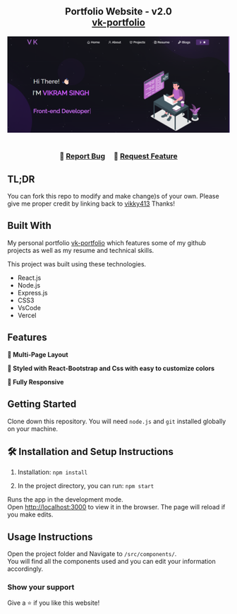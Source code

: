 <h2 align="center">
  Portfolio Website - v2.0<br/>
  <a href="https://vk-portfolio.vercel.app/" target="_blank">vk-portfolio</a>
</h2>
<div align="center">
  <img alt="Demo" src="./Images/mine.png" />
</div>

<br/>

<!-- <center>

[![forthebadge](https://forthebadge.com/images/badges/built-with-love.svg)](https://forthebadge.com) &nbsp;
[![forthebadge](https://forthebadge.com/images/badges/made-with-javascript.svg)](https://forthebadge.com) &nbsp;
[![forthebadge](https://forthebadge.com/images/badges/open-source.svg)](https://forthebadge.com) &nbsp;
![GitHub Repo stars](https://img.shields.io/github/stars/vikky413/vk-portfolio?color=red&logo=github&style=for-the-badge) &nbsp;
![GitHub forks](https://img.shields.io/github/forks/vikky413/vk-portfolio?color=red&logo=github&style=for-the-badge)

</center> -->

<h3 align="center">
    🔹
    <a href="https://github.com/vikky413/vk-portfolio/issues">Report Bug</a> &nbsp; &nbsp;
    🔹
    <a href="https://github.com/vikky413/vk-portfolio/issues">Request Feature</a>
</h3>

## TL;DR

You can fork this repo to modify and make change)s of your own. Please give me proper credit by linking back to [vikky413](https://github.com/vikky413/vk-portfolio.) Thanks!

## Built With

My personal portfolio <a href="https://vk-portfolio.vercel.app/" target="_blank">vk-portfolio</a> which features some of my github projects as well as my resume and technical skills.<br/>

This project was built using these technologies.

- React.js
- Node.js
- Express.js
- CSS3
- VsCode
- Vercel

## Features

**📖 Multi-Page Layout**

**🎨 Styled with React-Bootstrap and Css with easy to customize colors**

**📱 Fully Responsive**

## Getting Started

Clone down this repository. You will need `node.js` and `git` installed globally on your machine.

## 🛠 Installation and Setup Instructions

1. Installation: `npm install`

2. In the project directory, you can run: `npm start`

Runs the app in the development mode.\
Open [http://localhost:3000](http://localhost:3000) to view it in the browser.
The page will reload if you make edits.

## Usage Instructions

Open the project folder and Navigate to `/src/components/`. <br/>
You will find all the components used and you can edit your information accordingly.

### Show your support

Give a ⭐ if you like this website!

<!-- <a href="https://www.buymeacoffee.com/soumyajit4419" target="_blank"><img src="https://cdn.buymeacoffee.com/buttons/v2/default-violet.png" alt="Buy Me A Coffee" height= "60px" width= "217px" ></a> -->
